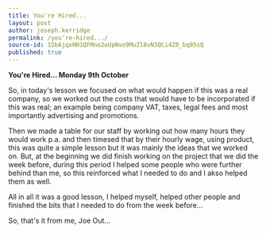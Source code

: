 ```yaml
---
title: You're Hired...
layout: post
author: joseph.kerridge
permalink: /you're-hired.../
source-id: 1SbAjqxHH1QFMno2oUpNvo9MuZl8vN3QCi4Z0_bq95sQ
published: true
---
```

**You're Hired... 							Monday 9th October**

So, in today's lesson we focused on what would happen if this was a real company, so we worked out the costs that would have to be incorporated if this was real; an example being company VAT, taxes, legal fees and most importantly advertising and promotions. 

Then we made a table for our staff by working out how many hours they would work p.a. and then timesed that by their hourly wage, using product, this was quite a simple lesson but it was mainly the ideas that we worked on. But, at the beginning we did finish working on the project that we did the week before, during this period I helped some people who were further behind than me, so this reinforced what I needed to do and I akso helped them as well. 

All in all it was a good lesson, I helped myself, helped other people and finished the bits that I needed to do from the week before…

So, that's it from me, Joe Out…  

